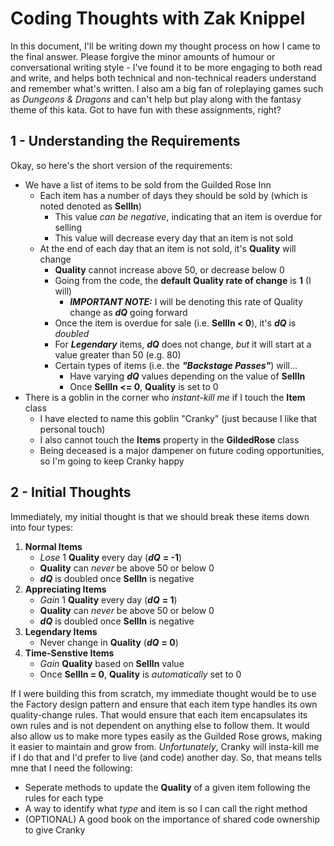 # Coding Thoughts with Zak Knippel
In this document, I'll be writing down my thought process on how I came to the final answer. Please forgive the minor amounts of humour or conversational writing style - I've found it to be more engaging to both read and write, and helps both technical and non-technical readers understand and remember what's written. I also am a big fan of roleplaying games such as *Dungeons & Dragons* and can't help but play along with the fantasy theme of this kata. Got to have fun with these assignments, right?

## 1 - Understanding the Requirements
Okay, so here's the short version of the requirements:

- We have a list of items to be sold from the Guilded Rose Inn
  - Each item has a number of days they should be sold by (which is noted denoted as **SellIn**)
    - This value *can be negative*, indicating that an item is overdue for selling
    - This value will decrease every day that an item is not sold
  - At the end of each day that an item is not sold, it's **Quality** will change
    - **Quality** cannot increase above 50, or decrease below 0
    - Going from the code, the **__default__ Quality rate of change** is **1** (I will)
      - ***IMPORTANT NOTE:*** I will be denoting this rate of Quality change as ***dQ*** going forward
    - Once the item is overdue for sale (i.e. **SellIn < 0**), it's ***dQ*** is *doubled*
    - For ***Legendary*** items, ***dQ*** does not change, *but* it will start at a value greater than 50 (e.g. 80)
    - Certain types of items (i.e. the ***"Backstage Passes"***) will...
      - Have varying ***dQ*** values depending on the value of **SellIn**
      - Once **SellIn <= 0**, **Quality** is set to 0
- There is a goblin in the corner who *instant-kill me* if I touch the **Item** class
  - I have elected to name this goblin "Cranky" (just because I like that personal touch)
  - I also cannot touch the **Items** property in the **GildedRose** class
  - Being deceased is a major dampener on future coding opportunities, so I'm going to keep Cranky happy

## 2 - Initial Thoughts
Immediately, my initial thought is that we should break these items down into four types:

1. **Normal Items**
   - *Lose* 1 **Quality** every day (***dQ*** **= -1**)
   - **Quality** can *never* be above 50 or below 0
   - ***dQ*** is doubled once **SellIn** is negative
2. **Appreciating Items**
   - *Gain* 1 **Quality** every day (***dQ*** **= 1**)
   - **Quality** can *never* be above 50 or below 0
   - ***dQ*** is doubled once **SellIn** is negative
3. **Legendary Items**
   - Never change in **Quality** (***dQ*** **= 0**)
4. **Time-Senstive Items**
   - *Gain* **Quality** based on **SellIn** value
   - Once **SellIn = 0**, **Quality** is *automatically* set to 0

If I were building this from scratch, my immediate thought would be to use the Factory design pattern and ensure that each item type handles its own quality-change rules. That would ensure that each item encapsulates its own rules and is not dependent on anything else to follow them. It would also allow us to make more types easily as the Guilded Rose grows, making it easier to maintain and grow from.
*Unfortunately*, Cranky will insta-kill me if I do that and I'd prefer to live (and code) another day.
So, that means tells mne that I need the following:
- Seperate methods to update the **Quality** of a given item following the rules for each type
- A way to identify what *type* and item is so I can call the right method
- (OPTIONAL) A good book on the importance of shared code ownership to give Cranky

##
